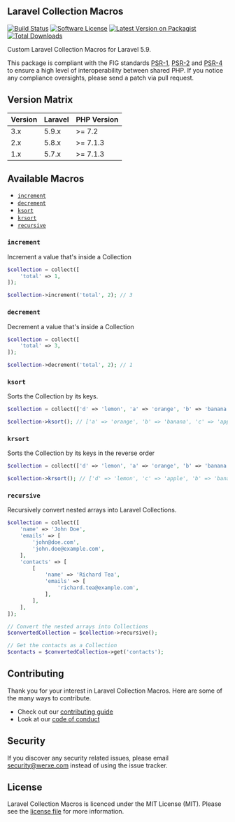## Laravel Collection Macros

[![Build Status][icon-travis]][link-travis]
[![Software License][icon-license]][link-license]
[![Latest Version on Packagist][icon-version]][link-packagist]
[![Total Downloads][icon-downloads]][link-packagist]

Custom Laravel Collection Macros for Laravel 5.9.

This package is compliant with the FIG standards [PSR-1][link-psr-1], [PSR-2][link-psr-2] and [PSR-4][link-psr-4] to ensure a high level of interoperability between shared PHP. If you notice any compliance oversights, please send a patch via pull request.

## Version Matrix

Version | Laravel | PHP Version
------- | ------- | ------------
3.x     | 5.9.x   | >= 7.2
2.x     | 5.8.x   | >= 7.1.3
1.x     | 5.7.x   | >= 7.1.3

## Available Macros

- [`increment`](#increment)
- [`decrement`](#decrement)
- [`ksort`](#ksort)
- [`krsort`](#krsort)
- [`recursive`](#recursive)

### `increment`

Increment a value that's inside a Collection

```php
$collection = collect([
    'total' => 1,
]);

$collection->increment('total', 2); // 3
```

### `decrement`

Decrement a value that's inside a Collection

```php
$collection = collect([
    'total' => 3,
]);

$collection->decrement('total', 2); // 1
```

### `ksort`

Sorts the Collection by its keys.

```php
$collection = collect(['d' => 'lemon', 'a' => 'orange', 'b' => 'banana', 'c' => 'apple']);

$collection->ksort(); // ['a' => 'orange', 'b' => 'banana', 'c' => 'apple', 'd' => 'lemon']
```

### `krsort`

Sorts the Collection by its keys in the reverse order

```php
$collection = collect(['d' => 'lemon', 'a' => 'orange', 'b' => 'banana', 'c' => 'apple']);

$collection->krsort(); // ['d' => 'lemon', 'c' => 'apple', 'b' => 'banana', 'a' => 'orange']
```

### `recursive`

Recursively convert nested arrays into Laravel Collections.

```php
$collection = collect([
    'name' => 'John Doe',
    'emails' => [
        'john@doe.com',
        'john.doe@example.com',
    ],
    'contacts' => [
        [
            'name' => 'Richard Tea',
            'emails' => [
                'richard.tea@example.com',
            ],
        ],
    ],
]);

// Convert the nested arrays into Collections
$convertedCollection = $collection->recursive();

// Get the contacts as a Collection
$contacts = $convertedCollection->get('contacts');
```

## Contributing

Thank you for your interest in Laravel Collection Macros. Here are some of the many ways to contribute.

- Check out our [contributing guide](/.github/CONTRIBUTING.md)
- Look at our [code of conduct](/.github/CODE_OF_CONDUCT.md)

## Security

If you discover any security related issues, please email security@werxe.com instead of using the issue tracker.

## License

Laravel Collection Macros is licenced under the MIT License (MIT). Please see the [license file](LICENSE) for more information.

[link-psr-1]:     http://www.php-fig.org/psr/psr-1/
[link-psr-2]:     http://www.php-fig.org/psr/psr-2/
[link-psr-4]:     http://www.php-fig.org/psr/psr-4/
[link-travis]:    https://travis-ci.org/werxe/laravel-collection-macros
[link-license]:   https://opensource.org/licenses/MIT
[link-packagist]: https://packagist.org/packages/werxe/laravel-collection-macros

[icon-travis]:    https://travis-ci.org/werxe/laravel-collection-macros.svg?branch=2.x
[icon-license]:   https://poser.pugx.org/werxe/laravel-collection-macros/license
[icon-version]:   https://poser.pugx.org/werxe/laravel-collection-macros/version
[icon-downloads]: https://poser.pugx.org/werxe/laravel-collection-macros/downloads
